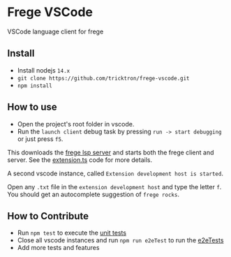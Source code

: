 # Frege VSCode
VSCode language client for frege

## Install
- Install nodejs `14.x`
- `git clone https://github.com/tricktron/frege-vscode.git`
- `npm install`

## How to use
- Open the project's root folder in vscode.
- Run the `launch client` debug task by pressing `run -> start debugging` or just press `f5`.

This downloads the [frege lsp server](https://github.com/tricktron/frege-lsp-server) and starts both the frege client and server. See the [extension.ts](src/extension.ts) code for more details.

A second vscode instance, called `Extension development host is started`.

Open any `.txt` file in the `extension development host` and type the letter `f`. You should get an autocomplete suggestion of `frege rocks`.

## How to Contribute
- Run `npm test` to execute the [unit tests](test)
- Close all vscode instances and run `npm run e2eTest` to run the [e2eTests](e2eTest)
- Add more tests and features

